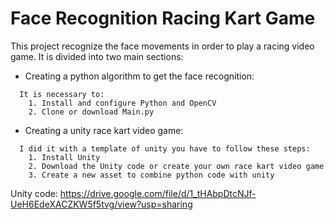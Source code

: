 # Face Recognition Racing Kart Game

This project recognize the face movements in order to play a racing video game. It is divided into two main sections:

* Creating a python algorithm to get the face recognition:
```
  It is necessary to: 
    1. Install and configure Python and OpenCV
    2. Clone or download Main.py 
```

* Creating a unity race kart video game:
```
  I did it with a template of unity you have to follow these steps: 
    1. Install Unity
    2. Download the Unity code or create your own race kart video game
    3. Create a new asset to combine python code with unity
```
Unity code:
https://drive.google.com/file/d/1_tHAbpDtcNJf-UeH6EdeXACZKW5f5tvg/view?usp=sharing
